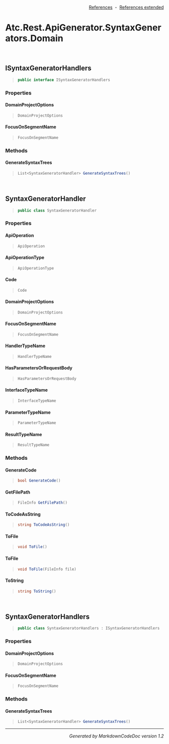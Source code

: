 <div style='text-align: right'>

[References](Index.md)&nbsp;&nbsp;-&nbsp;&nbsp;[References extended](IndexExtended.md)
</div>

# Atc.Rest.ApiGenerator.SyntaxGenerators.Domain

<br />

## ISyntaxGeneratorHandlers

>```csharp
>public interface ISyntaxGeneratorHandlers
>```

### Properties

#### DomainProjectOptions
>```csharp
>DomainProjectOptions
>```
#### FocusOnSegmentName
>```csharp
>FocusOnSegmentName
>```
### Methods

#### GenerateSyntaxTrees
>```csharp
>List<SyntaxGeneratorHandler> GenerateSyntaxTrees()
>```

<br />

## SyntaxGeneratorHandler

>```csharp
>public class SyntaxGeneratorHandler
>```

### Properties

#### ApiOperation
>```csharp
>ApiOperation
>```
#### ApiOperationType
>```csharp
>ApiOperationType
>```
#### Code
>```csharp
>Code
>```
#### DomainProjectOptions
>```csharp
>DomainProjectOptions
>```
#### FocusOnSegmentName
>```csharp
>FocusOnSegmentName
>```
#### HandlerTypeName
>```csharp
>HandlerTypeName
>```
#### HasParametersOrRequestBody
>```csharp
>HasParametersOrRequestBody
>```
#### InterfaceTypeName
>```csharp
>InterfaceTypeName
>```
#### ParameterTypeName
>```csharp
>ParameterTypeName
>```
#### ResultTypeName
>```csharp
>ResultTypeName
>```
### Methods

#### GenerateCode
>```csharp
>bool GenerateCode()
>```
#### GetFilePath
>```csharp
>FileInfo GetFilePath()
>```
#### ToCodeAsString
>```csharp
>string ToCodeAsString()
>```
#### ToFile
>```csharp
>void ToFile()
>```
#### ToFile
>```csharp
>void ToFile(FileInfo file)
>```
#### ToString
>```csharp
>string ToString()
>```

<br />

## SyntaxGeneratorHandlers

>```csharp
>public class SyntaxGeneratorHandlers : ISyntaxGeneratorHandlers
>```

### Properties

#### DomainProjectOptions
>```csharp
>DomainProjectOptions
>```
#### FocusOnSegmentName
>```csharp
>FocusOnSegmentName
>```
### Methods

#### GenerateSyntaxTrees
>```csharp
>List<SyntaxGeneratorHandler> GenerateSyntaxTrees()
>```
<hr /><div style='text-align: right'><i>Generated by MarkdownCodeDoc version 1.2</i></div>
